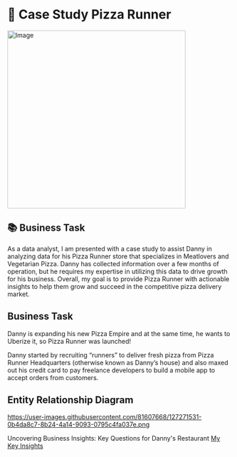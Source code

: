 

# 🍧 Case Study Pizza Runner
<img src="https://user-images.githubusercontent.com/81607668/127727503-9d9e7a25-93cb-4f95-8bd0-20b87cb4b459.png" alt="Image" width="400" height="400">

## 📚 Business Task

As a data analyst, I am presented with a case study to assist Danny in analyzing data for his  Pizza Runner store that specializes in Meatlovers and  Vegetarian Pizza. Danny has collected information over a few months of operation, but he requires my expertise in utilizing this data to drive growth for his business. Overall, my goal is to provide Pizza Runner with actionable insights to help them grow and succeed in the competitive pizza delivery market. 


## Business Task

Danny is expanding his new Pizza Empire and at the same time, he wants to Uberize it, so Pizza Runner was launched!

Danny started by recruiting “runners” to deliver fresh pizza from Pizza Runner Headquarters (otherwise known as Danny’s house) and also maxed out his credit card to pay freelance developers to build a mobile app to accept orders from customers.


## Entity Relationship Diagram

https://user-images.githubusercontent.com/81607668/127271531-0b4da8c7-8b24-4a14-9093-0795c4fa037e.png













Uncovering Business Insights: Key Questions for Danny's Restaurant [My Key Insights ](https://github.com/iamismaill/Serious-SQL/blob/main/8%20Week%20SQL%20Challenge/Case%20Danny's%20Diner/Solution.md)
